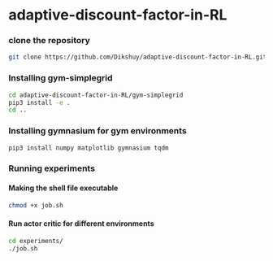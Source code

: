# adaptive-discount-factor-in-RL

### clone the repository
```bash
git clone https://github.com/Dikshuy/adaptive-discount-factor-in-RL.git
```

### Installing gym-simplegrid
```bash
cd adaptive-discount-factor-in-RL/gym-simplegrid
pip3 install -e .
cd ..
```

### Installing gymnasium for gym environments

```bash
pip3 install numpy matplotlib gymnasium tqdm
```

### Running experiments

#### Making the shell file executable 
```bash
chmod +x job.sh
```

#### Run actor critic for different environments 
```bash
cd experiments/
./job.sh
```
